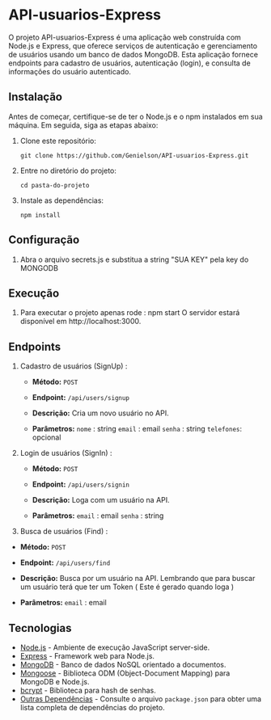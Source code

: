 # API-usuarios-Express

O projeto API-usuarios-Express é uma aplicação web construída com Node.js e Express, que oferece serviços de autenticação e gerenciamento de usuários usando um banco de dados MongoDB. Esta aplicação fornece endpoints para cadastro de usuários, autenticação (login), e consulta de informações do usuário autenticado.

## Instalação

Antes de começar, certifique-se de ter o Node.js e o npm instalados em sua máquina. Em seguida, siga as etapas abaixo:

1. Clone este repositório:

   ```
   git clone https://github.com/Genielson/API-usuarios-Express.git
   ```

2. Entre no diretório do projeto:

    ```
    cd pasta-do-projeto 
   ```

3. Instale as dependências:

     ```
     npm install
     ```

## Configuração 

1. Abra o arquivo secrets.js e substitua a string "SUA KEY" pela key do MONGODB


## Execução 

1. Para executar o projeto apenas rode :  npm start
   O servidor estará disponível em http://localhost:3000.

## Endpoints 

1. Cadastro de usuários (SignUp) : 

   - **Método:** `POST`
   - **Endpoint:** `/api/users/signup`
   - **Descrição:** Cria um novo usuário no API.

   - **Parâmetros:** 
        `nome` : string
        `email` : email
        `senha` : string
        `telefones`: opcional



2. Login de usuários (SignIn) : 

   - **Método:** `POST`
   - **Endpoint:** `/api/users/signin`
   - **Descrição:** Loga com um usuário na API.

   - **Parâmetros:** 
        `email` : email
        `senha` : string


3.  Busca de usuários (Find) : 

   - **Método:** `POST`
   - **Endpoint:** `/api/users/find`
   - **Descrição:** Busca por um usuário na API. Lembrando que para buscar um usuário terá que ter um Token ( Este é gerado quando loga ) 

   - **Parâmetros:** 
        `email` : email


## Tecnologias 

- [Node.js](https://nodejs.org/) - Ambiente de execução JavaScript server-side.
- [Express](https://expressjs.com/) - Framework web para Node.js.
- [MongoDB](https://www.mongodb.com/) - Banco de dados NoSQL orientado a documentos.
- [Mongoose](https://mongoosejs.com/) - Biblioteca ODM (Object-Document Mapping) para MongoDB e Node.js.
- [bcrypt](https://www.npmjs.com/package/bcrypt) - Biblioteca para hash de senhas.
- [Outras Dependências](./package.json) - Consulte o arquivo `package.json` para obter uma lista completa de dependências do projeto.
       





   
   
